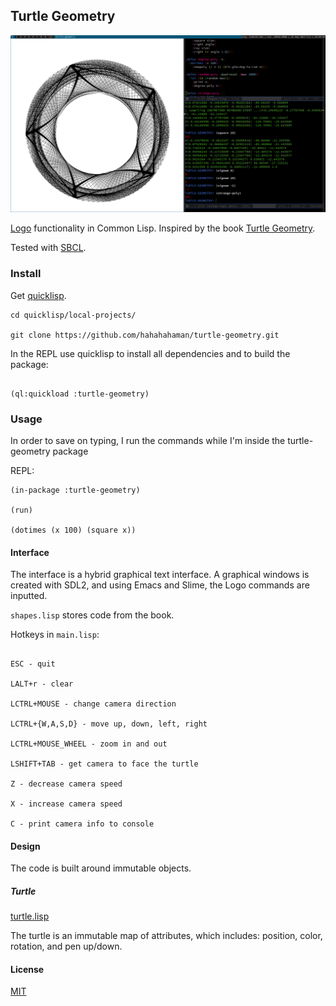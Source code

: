 ## Turtle Geometry

![system setup](./pics/system.png "System setup.")

[Logo](https://en.wikipedia.org/wiki/Logo_(programming_language))
functionality in Common Lisp. Inspired by the
book
[Turtle Geometry](https://mitpress.mit.edu/books/turtle-geometry).

Tested with [SBCL](http://www.sbcl.org).

### Install

Get [quicklisp](https://www.quicklisp.org).

```
cd quicklisp/local-projects/

git clone https://github.com/hahahahaman/turtle-geometry.git
```

In the REPL use quicklisp to install all dependencies and to build
the package:

```common-lisp

(ql:quickload :turtle-geometry)

```
### Usage

In order to save on typing, I run the commands while I'm inside the
turtle-geometry package

REPL:

```common-lisp
(in-package :turtle-geometry)

(run)

(dotimes (x 100) (square x))
```

#### Interface

The interface is a hybrid graphical text interface. A graphical
windows is created with SDL2, and using Emacs and Slime, the Logo
commands are inputted.

`shapes.lisp` stores code from the book.

Hotkeys in `main.lisp`:

```

ESC - quit

LALT+r - clear

LCTRL+MOUSE - change camera direction

LCTRL+{W,A,S,D} - move up, down, left, right

LCTRL+MOUSE_WHEEL - zoom in and out

LSHIFT+TAB - get camera to face the turtle

Z - decrease camera speed

X - increase camera speed

C - print camera info to console

```

#### Design

The code is built around immutable objects.

##### Turtle

[turtle.lisp](src/turtle.lisp)

The turtle is an immutable map of attributes, which includes:
position, color, rotation, and pen up/down.

#### License

[MIT](LICENSE)
